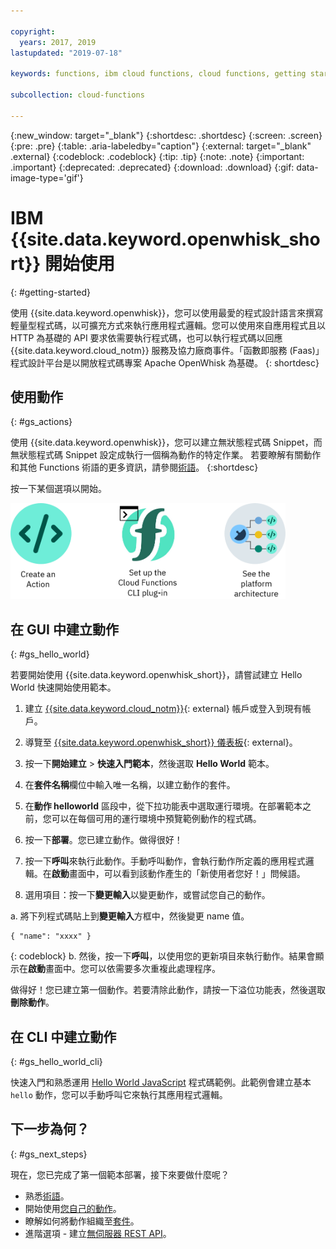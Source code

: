 ```yaml
---

copyright:
  years: 2017, 2019
lastupdated: "2019-07-18"

keywords: functions, ibm cloud functions, cloud functions, getting started, creating actions

subcollection: cloud-functions

---
```


{:new_window: target="_blank"}
{:shortdesc: .shortdesc}
{:screen: .screen}
{:pre: .pre}
{:table: .aria-labeledby="caption"}
{:external: target="_blank" .external}
{:codeblock: .codeblock}
{:tip: .tip}
{:note: .note}
{:important: .important}
{:deprecated: .deprecated}
{:download: .download}
{:gif: data-image-type='gif'}


# IBM {{site.data.keyword.openwhisk_short}} 開始使用
{: #getting-started}

使用 {{site.data.keyword.openwhisk}}，您可以使用最愛的程式設計語言來撰寫輕量型程式碼，以可擴充方式來執行應用程式邏輯。您可以使用來自應用程式且以 HTTP 為基礎的 API 要求依需要執行程式碼，也可以執行程式碼以回應 {{site.data.keyword.cloud_notm}} 服務及協力廠商事件。「函數即服務 (Faas)」程式設計平台是以開放程式碼專案 Apache OpenWhisk 為基礎。
{: shortdesc}

## 使用動作
{: #gs_actions}

使用 {{site.data.keyword.openwhisk}}，您可以建立無狀態程式碼 Snippet，而無狀態程式碼 Snippet 設定成執行一個稱為動作的特定作業。
若要瞭解有關動作和其他 Functions 術語的更多資訊，請參閱[術語](/docs/openwhisk?topic=cloud-functions-about)。
{:shortdesc}

按一下某個選項以開始。

<img usemap="#home_map" border="0" class="image" id="image_ztx_crb_f1b" src="images/imagemap.png" width="440" alt="按一下圖示，以快速開始使用 {{site.data.keyword.openwhisk_short}}。" style="width:440px;" />
<map name="home_map" id="home_map">
<area href="#gs_hello_world" alt="建立動作" title="建立動作" shape="rect" coords="-7, -8, 108, 211" />
<area href="/docs/openwhisk?topic=cloud-functions-cli_install" alt="設定 {{site.data.keyword.openwhisk_short}} CLI 外掛程式" title="設定 {{site.data.keyword.openwhisk_short}} CLI 外掛程式" shape="rect" coords="155, -1, 289, 210" />
<area href="/docs/openwhisk?topic=cloud-functions-about" alt="查看平台架構" title="查看平台架構" shape="rect" coords="326, -10, 448, 218" />
</map>

## 在 GUI 中建立動作
{: #gs_hello_world}

若要開始使用 {{site.data.keyword.openwhisk_short}}，請嘗試建立 Hello World 快速開始使用範本。

1. 建立 [{{site.data.keyword.cloud_notm}}](https://cloud.ibm.com/registration){: external} 帳戶或登入到現有帳戶。

2. 導覽至 [{{site.data.keyword.openwhisk_short}} 儀表板](https://cloud.ibm.com/openwhisk){: external}。

2. 按一下**開始建立** > **快速入門範本**，然後選取 **Hello World** 範本。

3. 在**套件名稱**欄位中輸入唯一名稱，以建立動作的套件。

4. 在**動作 helloworld** 區段中，從下拉功能表中選取運行環境。在部署範本之前，您可以在每個可用的運行環境中預覽範例動作的程式碼。

5. 按一下**部署**。您已建立動作。做得很好！

6. 按一下**呼叫**來執行此動作。手動呼叫動作，會執行動作所定義的應用程式邏輯。在**啟動**畫面中，可以看到該動作產生的「新使用者您好！」問候語。

7. 選用項目：按一下**變更輸入**以變更動作，或嘗試您自己的動作。

  a. 將下列程式碼貼上到**變更輸入**方框中，然後變更 name 值。
  ```
  { "name": "xxxx" }
  ```
  {: codeblock}
  b. 然後，按一下**呼叫**，以使用您的更新項目來執行動作。結果會顯示在**啟動**畫面中。您可以依需要多次重複此處理程序。

做得好！您已建立第一個動作。若要清除此動作，請按一下溢位功能表，然後選取**刪除動作**。

## 在 CLI 中建立動作
{: #gs_hello_world_cli}

快速入門和熟悉運用 [Hello World JavaScript](/docs/openwhisk?topic=cloud-functions-prep#prep-js) 程式碼範例。此範例會建立基本 `hello` 動作，您可以手動呼叫它來執行其應用程式邏輯。

## 下一步為何？
{: #gs_next_steps}

現在，您已完成了第一個範本部署，接下來要做什麼呢？

* 熟悉[術語](/docs/openwhisk?topic=cloud-functions-about#about_technology)。
* 開始使用[您自己的動作](/docs/openwhisk?topic=cloud-functions-actions)。
* 瞭解如何將動作組織至[套件](/docs/openwhisk?topic=cloud-functions-pkg_ov)。
* 進階選項 - 建立[無伺服器 REST API](/docs/openwhisk?topic=cloud-functions-apigateway)。




